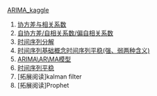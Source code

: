 [ARIMA_kaggle](https://www.kaggle.com/eneszvo/time-series-forecasting-p1-es-arima-var)

1. [协方差与相关系数](https://www.zhihu.com/question/20852004/answer/134902061)
2. [自协方差/自相关系数/偏自相关系数](https://zhuanlan.zhihu.com/p/59089924)
3. [时间序列分解](https://zhuanlan.zhihu.com/p/267541046)
4. [时间序列基础概念时间序列平稳(强、弱两种含义)](https://zhuanlan.zhihu.com/p/60023855)
5. [ARIMA\AR\MA模型](https://zhuanlan.zhihu.com/p/60648709)
6. [时间序列平稳](https://www.zhihu.com/question/21982358)
7. [拓展阅读]kalman filter 
8. [拓展阅读]Prophet